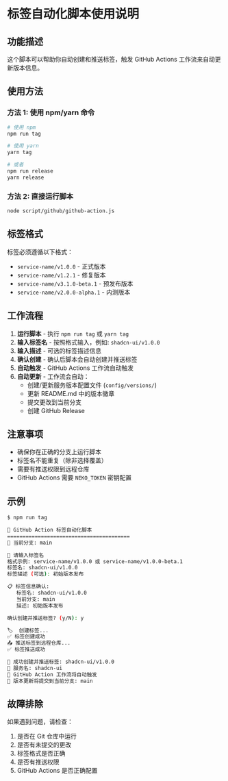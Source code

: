# 标签自动化脚本使用说明

## 功能描述

这个脚本可以帮助你自动创建和推送标签，触发 GitHub Actions 工作流来自动更新版本信息。

## 使用方法

### 方法 1: 使用 npm/yarn 命令

```bash
# 使用 npm
npm run tag

# 使用 yarn
yarn tag

# 或者
npm run release
yarn release
```

### 方法 2: 直接运行脚本

```bash
node script/github/github-action.js
```

## 标签格式

标签必须遵循以下格式：

- `service-name/v1.0.0` - 正式版本
- `service-name/v1.2.1` - 修复版本  
- `service-name/v3.1.0-beta.1` - 预发布版本
- `service-name/v2.0.0-alpha.1` - 内测版本

## 工作流程

1. **运行脚本** - 执行 `npm run tag` 或 `yarn tag`
2. **输入标签名** - 按照格式输入，例如: `shadcn-ui/v1.0.0`
3. **输入描述** - 可选的标签描述信息
4. **确认创建** - 确认后脚本会自动创建并推送标签
5. **自动触发** - GitHub Actions 工作流自动触发
6. **自动更新** - 工作流会自动：
   - 创建/更新服务版本配置文件 (`config/versions/`)
   - 更新 README.md 中的版本徽章
   - 提交更改到当前分支
   - 创建 GitHub Release

## 注意事项

- 确保你在正确的分支上运行脚本
- 标签名不能重复（除非选择覆盖）
- 需要有推送权限到远程仓库
- GitHub Actions 需要 `NEKO_TOKEN` 密钥配置

## 示例

```bash
$ npm run tag

🚀 GitHub Action 标签自动化脚本
========================================
📌 当前分支: main

📝 请输入标签名
格式示例: service-name/v1.0.0 或 service-name/v1.0.0-beta.1
标签名: shadcn-ui/v1.0.0
标签描述 (可选): 初始版本发布

📋 标签信息确认:
   标签名: shadcn-ui/v1.0.0
   当前分支: main
   描述: 初始版本发布

确认创建并推送标签? (y/N): y

🏷️  创建标签...
✅ 标签创建成功
📤 推送标签到远程仓库...
✅ 标签推送成功

🎉 成功创建并推送标签: shadcn-ui/v1.0.0
📌 服务名: shadcn-ui
🔄 GitHub Action 工作流将自动触发
📝 版本更新将提交到当前分支: main
```

## 故障排除

如果遇到问题，请检查：

1. 是否在 Git 仓库中运行
2. 是否有未提交的更改
3. 标签格式是否正确
4. 是否有推送权限
5. GitHub Actions 是否正确配置
